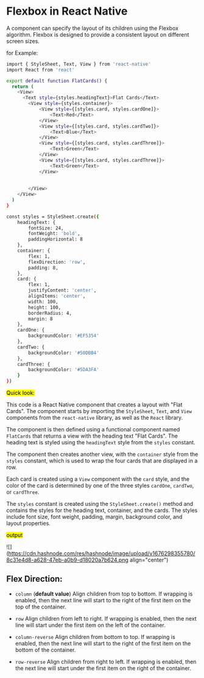 # Flexbox in React Native

A component can specify the layout of its children using the Flexbox algorithm. Flexbox is designed to provide a consistent layout on different screen sizes.

for Example:

```bash
import { StyleSheet, Text, View } from 'react-native'
import React from 'react'

export default function FlatCards() {
  return (
    <View>
      <Text style={styles.headingText}>Flat Cards</Text>
        <View style={styles.container}>
            <View style={[styles.card, styles.cardOne]}>
                <Text>Red</Text>
            </View>
            <View style={[styles.card, styles.cardTwo]}>
                <Text>Blue</Text>
            </View>
            <View style={[styles.card, styles.cardThree]}>
                <Text>Green</Text>
            </View>
            <View style={[styles.card, styles.cardThree]}>
                <Text>Green</Text>
            </View>
            
            
        </View>
    </View>
  )
}

const styles = StyleSheet.create({
    headingText: {
        fontSize: 24,
        fontWeight: 'bold',
        paddingHorizontal: 8
    },
    container: {
        flex: 1,
        flexDirection: 'row',
        padding: 8,
    },
    card: {
        flex: 1,
        justifyContent: 'center',
        alignItems: 'center',
        width: 100,
        height: 100,
        borderRadius: 4,
        margin: 8
    },
    cardOne: {
        backgroundColor: '#EF5354'
    },
    cardTwo: {
        backgroundColor: '#50DBB4'
    },
    cardThree: {
        backgroundColor: '#5DA3FA'
    }
})
```

<mark>Quick look:</mark>

This code is a React Native component that creates a layout with "Flat Cards". The component starts by importing the `StyleSheet`, `Text`, and `View` components from the `react-native` library, as well as the `React` library.

The component is then defined using a functional component named `FlatCards` that returns a view with the heading text "Flat Cards". The heading text is styled using the `headingText` style from the `styles` constant.

The component then creates another view, with the `container` style from the `styles` constant, which is used to wrap the four cards that are displayed in a row.

Each card is created using a `View` component with the `card` style, and the color of the card is determined by one of the three styles `cardOne`, `cardTwo`, or `cardThree`.

The `styles` constant is created using the `StyleSheet.create()` method and contains the styles for the heading text, container, and the cards. The styles include font size, font weight, padding, margin, background color, and layout properties.

<mark>output</mark>

![](https://cdn.hashnode.com/res/hashnode/image/upload/v1676298355780/8c31e4d8-a628-47eb-a0b9-d18020a7b624.png align="center")

## Flex Direction:

* `column` (**default value**) Align children from top to bottom. If wrapping is enabled, then the next line will start to the right of the first item on the top of the container.
    
* `row` Align children from left to right. If wrapping is enabled, then the next line will start under the first item on the left of the container.
    
* `column-reverse` Align children from bottom to top. If wrapping is enabled, then the next line will start to the right of the first item on the bottom of the container.
    
* `row-reverse` Align children from right to left. If wrapping is enabled, then the next line will start under the first item on the right of the container.